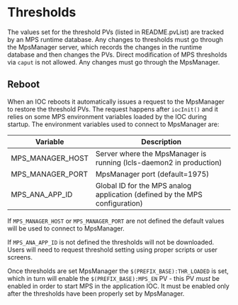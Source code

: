 # Thresholds

The values set for the threshold PVs (listed in README.pvList) are tracked by an MPS runtime database. Any changes to thresholds must go through the MpsManager server, which records the changes in the runtime database and then changes the PVs. Direct modification of MPS thresholds via `caput` is not allowed. Any changes must go through the MpsManager.

## Reboot

When an IOC reboots it automatically issues a request to the MpsManager to restore the threshold PVs. The request happens after `iocInit()` and it relies on some MPS environment variables loaded by the IOC during startup. The environment variables used to connect to MpsManager are:

Variable         | Description
-----------------|-----------------
MPS_MANAGER_HOST | Server where the MpsManager is running (lcls-daemon2 in production)
MPS_MANAGER_PORT | MpsManager port (default=1975)
MPS_ANA_APP_ID   | Global ID for the MPS analog application (defined by the MPS configuration)

If `MPS_MANAGER_HOST` or `MPS_MANAGER_PORT` are not defined the default values will be used to connect to MpsManager. 

If `MPS_ANA_APP_ID` is not defined the thresholds will not be downloaded. Users will need to request threshold setting using proper scripts or user screens.

Once thresholds are set MpsManager the `$(PREFIX_BASE):THR_LOADED` is set, which in turn will enable the `$(PREFIX_BASE):MPS_EN` PV - this PV *must* be enabled in order to start MPS in the application IOC. It must be enabled only after the thresholds have been properly set by MpsManager.